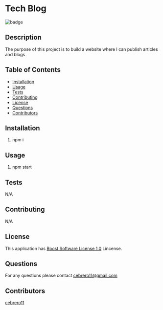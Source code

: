 # Tech Blog 
 
![badge](https://img.shields.io/badge/license-Boost_Software_License_1.0-blue) 

## Description 

  The purpose of this project is to build a website where I can publish articles and blogs 

## Table of Contents 
 
 - [Installation](#installation) 
 - [Usage](#usage) 
 - [Tests](#tests) 
 - [Contributing](#contributing) 
 - [License](#license) 
 - [Questions](#questions) 
 - [Contributors](#contributors) 

## Installation 
 
1. npm i
 
 

## Usage 
 
1. npm start 
 
 

 ## Tests 
 
N/A 
 

## Contributing 
 
N/A 
 
## License 

  This application has [Boost Software License 1.0](https://choosealicense.com/licenses/Boost_Software_License_1.0) Lincense. 
 

## Questions 
 
For any questions please contact cebrero11@gmail.com 
 

## Contributors 
 
[cebrero11](https://github.com/cebrero11) 
 
